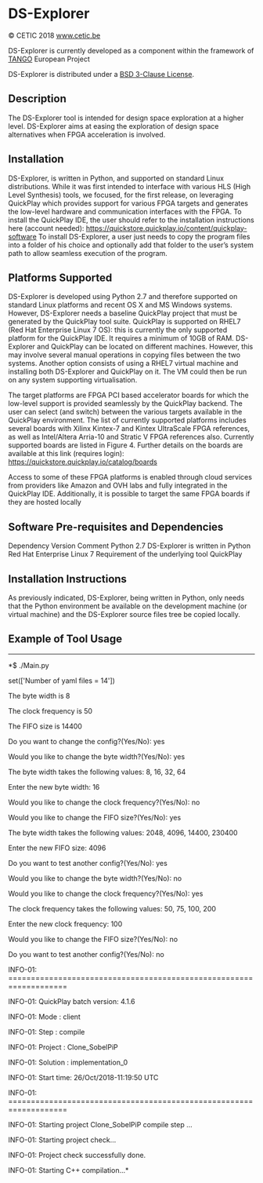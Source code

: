 # DS-Explorer

&copy; CETIC 2018 www.cetic.be

DS-Explorer is currently developed as a component within the framework of [TANGO](http://tango-project.eu) European Project

DS-Explorer is distributed under a [BSD 3-Clause License](https://github.com/TANGO-Project/ds-explorer/blob/master/LICENSE).

## Description

The DS-Explorer tool is intended for design space exploration at a higher level. DS-Explorer aims at easing the exploration of design space alternatives when FPGA acceleration is involved.

## Installation

DS-Explorer, is written in Python, and supported on standard Linux distributions.
While it was first intended to interface with various HLS (High Level Synthesis) tools, we focused, for the first release, on leveraging
QuickPlay  which provides support for various FPGA targets and generates the low-level hardware and communication interfaces with the
FPGA.
To install the QuickPlay IDE, the user should refer to the installation instructions here (account needed):
https://quickstore.quickplay.io/content/quickplay-software
To install DS-Explorer, a user just needs to copy the program files into a folder of his choice and optionally add that folder to the user’s system path to allow seamless execution of the program.

## Platforms Supported

DS-Explorer is developed using Python 2.7 and therefore supported on standard Linux platforms and recent OS X and MS Windows systems.
However, DS-Explorer needs a baseline QuickPlay project that must be generated by the QuickPlay tool suite.
QuickPlay is supported on RHEL7 (Red Hat Enterprise Linux 7 OS): this is currently the only supported platform for the QuickPlay IDE. It requires a minimum of 10GB of RAM.
DS-Explorer and QuickPlay can be located on different machines. However, this may involve several manual operations in copying files between the two systems.
Another option consists of using a RHEL7 virtual machine and installing both DS-Explorer and QuickPlay on it. The VM could then be run on any system supporting virtualisation.

The target platforms are FPGA PCI based accelerator boards for which the low-level support is provided seamlessly by the QuickPlay backend. The user can select (and switch) between the various targets available in the QuickPlay environment. The list of currently supported platforms includes several boards with Xilinx Kintex-7 and Kintex UltraScale FPGA references, as well as Intel/Altera Arria-10 and Stratic V FPGA references also. Currently supported boards are listed in Figure 4. Further details on the boards are available at this link (requires login):
 https://quickstore.quickplay.io/catalog/boards

Access to some of these FPGA platforms is enabled through cloud services from providers like Amazon and OVH labs and fully integrated in the QuickPlay IDE. Additionally, it is possible to target the same FPGA boards if they are hosted locally

## Software Pre-requisites and Dependencies
Dependency	Version	Comment
Python 	2.7	DS-Explorer is written in Python
Red Hat Enterprise Linux 	7	Requirement of the underlying tool QuickPlay

## Installation Instructions
As previously indicated, DS-Explorer, being written in Python, only needs that the Python environment be available on the development machine (or virtual machine) and the DS-Explorer source files tree be copied locally.

## Example of Tool Usage
___
 *$ ./Main.py

set(['Number of yaml files = 14'])

 The byte width is 8

The clock frequency is 50

The FIFO size is 14400

Do you want to change the config?(Yes/No): yes

Would you like to change the byte width?(Yes/No): yes

The byte width takes the following values: 8, 16, 32, 64

Enter the new byte width: 16

Would you like to change the clock frequency?(Yes/No): no

Would you like to change the FIFO size?(Yes/No): yes

The byte width takes the following values: 2048, 4096, 14400, 230400

Enter the new FIFO size: 4096

Do you want to test another config?(Yes/No): yes

Would you like to change the byte width?(Yes/No): no

Would you like to change the clock frequency?(Yes/No): yes

The clock frequency takes the following values: 50, 75, 100, 200

Enter the new clock frequency: 100

Would you like to change the FIFO size?(Yes/No): no

Do you want to test another config?(Yes/No): no

INFO-01:    ===================================================================

INFO-01:    QuickPlay batch version: 4.1.6

INFO-01:    Mode      : client

INFO-01:    Step      : compile

INFO-01:    Project   : Clone_SobelPiP

INFO-01:    Solution  : implementation_0

INFO-01:    Start time: 26/Oct/2018-11:19:50 UTC

INFO-01:    ===================================================================

INFO-01:    Starting project Clone_SobelPiP compile step ...

INFO-01:    Starting project check...  

INFO-01:    Project check successfully done.

INFO-01:    Starting C++ compilation...*
